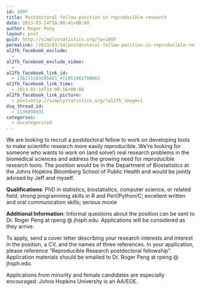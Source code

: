 ```yaml
---
id: 1097
title: Postdoctoral fellow position in reproducible research
date: 2013-03-14T10:00:41+00:00
author: Roger Peng
layout: post
guid: http://simplystatistics.org/?p=1097
permalink: /2013/03/14/postdoctoral-fellow-position-in-reproducible-research/
al2fb_facebook_exclude:
  - 
al2fb_facebook_exclude_video:
  - 
al2fb_facebook_link_id:
  - 136171103105421_472951982760663
al2fb_facebook_link_time:
  - 2013-03-14T14:00:56+00:00
al2fb_facebook_link_picture:
  - post=http://simplystatistics.org/?al2fb_image=1
dsq_thread_id:
  - 1136898931
categories:
  - Uncategorized
---
```

We are looking to recruit a postdoctoral fellow to work on developing tools to make scientific research more easily reproducible. We're looking for someone who wants to work on (and solve!) real research problems in the biomedical sciences and address the growing need for reproducible research tools. The position would be in the Department of Biostatistics at the Johns Hopkins Bloomberg School of Public Health and would be jointly advised by Jeff and myself.

**Qualifications**: PhD in statistics, biostatistics, computer science, or related field; strong programming skills in R and Perl/Python/C; excellent written and oral communication skills; serious moxie

**Additional Information**: Informal questions about the position can be sent to Dr. Roger Peng at rpeng @ jhsph.edu. Applications will be considered as they arrive.

<div title="Page 1">
  <p>
    To apply, send a cover letter describing your research interests and interest in the position, a CV, and the names of three references. In your application, please reference "Reproducible Research postdoctoral fellowship". Application materials should be emailed to Dr. Roger Peng at rpeng @ jhsph.edu.
  </p>
  
  <p>
    Applications from minority and female candidates are especially encouraged. Johns Hopkins University is an AA/EOE.
  </p>
</div>